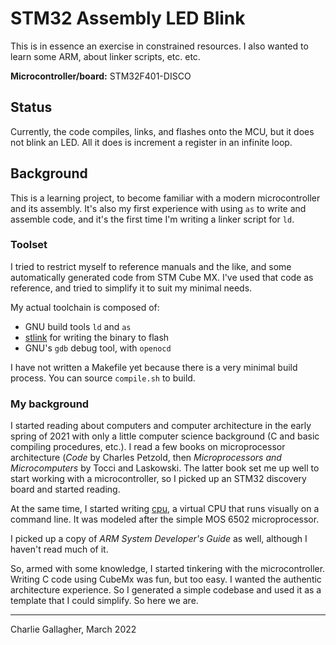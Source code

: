 # STM32 Assembly LED Blink
This is in essence an exercise in constrained resources. I also wanted to learn
some ARM, about linker scripts, etc. etc.

**Microcontroller/board:** STM32F401-DISCO


## Status
Currently, the code compiles, links, and flashes onto the MCU, but it does not
blink an LED. All it does is increment a register in an infinite loop. 

## Background
This is a learning project, to become familiar with a modern microcontroller and
its assembly. It's also my first experience with using `as` to write and
assemble code, and it's the first time I'm writing a linker script for `ld`. 

### Toolset
I tried to restrict myself to reference manuals and the like, and some
automatically generated code from STM Cube MX. I've used that code as reference,
and tried to simplify it to suit my minimal needs. 

My actual toolchain is composed of:

- GNU build tools `ld` and `as`
- [stlink](https://github.com/stlink-org/stlink) for writing the binary to flash
- GNU's `gdb` debug tool, with `openocd`

I have not written a Makefile yet because there is a very minimal build process.
You can source `compile.sh` to build. 

### My background
I started reading about computers and computer architecture in the early spring
of 2021 with only a little computer science background (C and basic compiling
procedures, etc.). I read a few books on microprocessor architecture (_Code_ by
Charles Petzold, then _Microprocessors and Microcomputers_ by Tocci and
Laskowski. The latter book set me up well to start working with a
microcontroller, so I picked up an STM32 discovery board and started reading. 

At the same time, I started writing
[cpu](https://github.com/charlie-gallagher/cpu), a virtual CPU that runs
visually on a command line. It was modeled after the simple MOS 6502
microprocessor. 

I picked up a copy of _ARM System Developer's Guide_ as well, although I haven't
read much of it. 

So, armed with some knowledge, I started tinkering with the microcontroller.
Writing C code using CubeMx was fun, but too easy. I wanted the authentic
architecture experience. So I generated a simple codebase and used it as a
template that I could simplify. So here we are. 




---

Charlie Gallagher, March 2022
